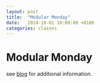 ```yaml
---
layout: post
title:  "Modular Monday"
date:   2024-10-01 10:00:00 +0100
categories: classes
---
```


# Modular Monday

see [blog](https://blogs.digitalmedia-bremen.de/modularmonday/) for additional information.
